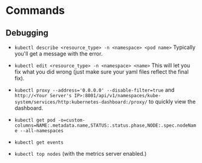 # Commands

## Debugging

* `kubectl describe <resource_type> -n <namespace> <pod name>` Typically you'll get a message with the error.
* `kubectl edit <resource_type> -n <namespace> <name>` This will let you fix what you did wrong (just make sure your yaml files reflect the final fix).

* `kubectl proxy --address='0.0.0.0' --disable-filter=true` and `http://<Your Server's IP>:8001/api/v1/namespaces/kube-system/services/http:kubernetes-dashboard:/proxy/` to quickly view the dashboard.
* `kubectl get pod -o=custom-columns=NAME:.metadata.name,STATUS:.status.phase,NODE:.spec.nodeName --all-namespaces`
* `kubectl get events`
* `kubectl top nodes` (with the metrics server enabled.)
